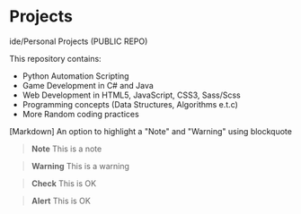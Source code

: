 # Projects
ide/Personal Projects (PUBLIC REPO)

This repository contains:
 - Python Automation Scripting
 - Game Development in C# and Java
 - Web Development in HTML5, JavaScript, CSS3, Sass/Scss
 - Programming concepts (Data Structures, Algorithms e.t.c)
 - More Random coding practices



[Markdown] An option to highlight a "Note" and "Warning" using blockquote


> **Note**
> This is a note

> **Warning**
> This is a warning

> **Check**
> This is OK

> **Alert**
> This is OK
